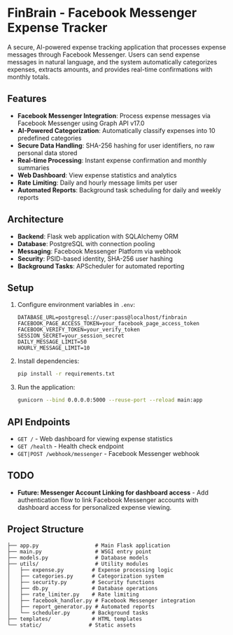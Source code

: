 # FinBrain - Facebook Messenger Expense Tracker

A secure, AI-powered expense tracking application that processes expense messages through Facebook Messenger. Users can send expense messages in natural language, and the system automatically categorizes expenses, extracts amounts, and provides real-time confirmations with monthly totals.

## Features

- **Facebook Messenger Integration**: Process expense messages via Facebook Messenger using Graph API v17.0
- **AI-Powered Categorization**: Automatically classify expenses into 10 predefined categories
- **Secure Data Handling**: SHA-256 hashing for user identifiers, no raw personal data stored
- **Real-time Processing**: Instant expense confirmation and monthly summaries
- **Web Dashboard**: View expense statistics and analytics
- **Rate Limiting**: Daily and hourly message limits per user
- **Automated Reports**: Background task scheduling for daily and weekly reports

## Architecture

- **Backend**: Flask web application with SQLAlchemy ORM
- **Database**: PostgreSQL with connection pooling
- **Messaging**: Facebook Messenger Platform via webhook
- **Security**: PSID-based identity, SHA-256 user hashing
- **Background Tasks**: APScheduler for automated reporting

## Setup

1. Configure environment variables in `.env`:
   ```
   DATABASE_URL=postgresql://user:pass@localhost/finbrain
   FACEBOOK_PAGE_ACCESS_TOKEN=your_facebook_page_access_token
   FACEBOOK_VERIFY_TOKEN=your_verify_token
   SESSION_SECRET=your_session_secret
   DAILY_MESSAGE_LIMIT=50
   HOURLY_MESSAGE_LIMIT=10
   ```

2. Install dependencies:
   ```bash
   pip install -r requirements.txt
   ```

3. Run the application:
   ```bash
   gunicorn --bind 0.0.0.0:5000 --reuse-port --reload main:app
   ```

## API Endpoints

- `GET /` - Web dashboard for viewing expense statistics
- `GET /health` - Health check endpoint
- `GET|POST /webhook/messenger` - Facebook Messenger webhook

## TODO

- **Future: Messenger Account Linking for dashboard access** - Add authentication flow to link Facebook Messenger accounts with dashboard access for personalized expense viewing.

## Project Structure

```
├── app.py                  # Main Flask application
├── main.py                 # WSGI entry point
├── models.py               # Database models
├── utils/                  # Utility modules
│   ├── expense.py         # Expense processing logic
│   ├── categories.py      # Categorization system
│   ├── security.py        # Security functions
│   ├── db.py              # Database operations
│   ├── rate_limiter.py    # Rate limiting
│   ├── facebook_handler.py # Facebook Messenger integration
│   ├── report_generator.py # Automated reports
│   └── scheduler.py       # Background tasks
├── templates/             # HTML templates
└── static/               # Static assets
```